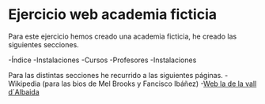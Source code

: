 # Ejercicio web academia ficticia

Para este ejercicio hemos creado una academia ficticia, he creado las siguientes secciones.

-Índice
-Instalaciones
-Cursos
-Profesores
-Instalaciones

Para las distintas secciones he recurrido a las siguientes páginas.
-Wikipedia (para las bios de Mel Brooks y Fancisco Ibáñez)
-[Web la de la vall d´Albaida](https://valldalbaida.com/es)

